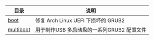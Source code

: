 | 目录 | 说明 |
| --- | --- |
| [boot](boot) | 修复 Arch Linux UEFI 下损坏的 GRUB2 |
| [multiboot](multiboot) | 用于制作USB 多启动盘的一系列GRUB2 配置文件 |
